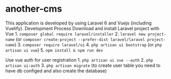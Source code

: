# another-cms
This application is developed by using Laravel 6 and Vuejs (including Vuetify). 
Development Process
  Download and install Laravel project with Vue
	1. `composer global require laravel/installer`
	2. `laravel new project-name`  (or `composer create-project --prefer-dist laravel/laravel project-name`)
	3. `composer require laravel/ui`
	4. `php artisan ui bootstrap` (or `php artisan ui vue`)
	5. `npm install & npm run dev`

  Use vue auth for user registration
	1. `php artisan ui vue --auth`
	2. `php artisan ui:auth`
  3. `php artisan migrate` (to create user table you need to have db configed and also create the database)
